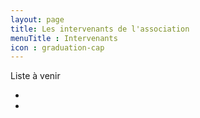 ```yaml
---
layout: page
title: Les intervenants de l'association
menuTitle : Intervenants
icon : graduation-cap
---
```

<div class="row">
  Liste à venir
  <ul>
    <li> </li>
    <li> </li>
  </ul>
</div>
